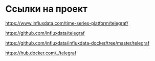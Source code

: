 # Ссылки на проект
https://www.influxdata.com/time-series-platform/telegraf/

https://github.com/influxdata/telegraf

https://github.com/influxdata/influxdata-docker/tree/master/telegraf

https://hub.docker.com/_/telegraf